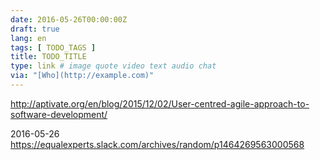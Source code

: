 ```yaml
---
date: 2016-05-26T00:00:00Z
draft: true
lang: en
tags: [ TODO_TAGS ]
title: TODO_TITLE
type: link # image quote video text audio chat
via: "[Who](http://example.com)"
---
```


<http://aptivate.org/en/blog/2015/12/02/User-centred-agile-approach-to-software-development/>

2016-05-26
https://equalexperts.slack.com/archives/random/p1464269563000568





